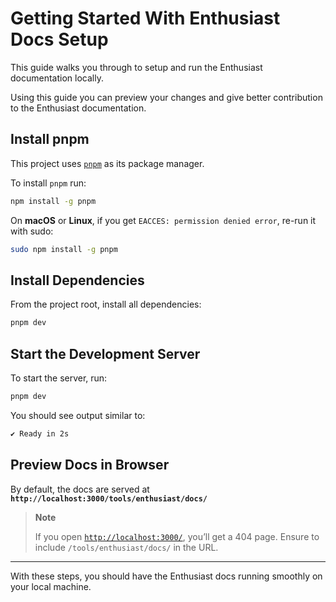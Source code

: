 # Getting Started With Enthusiast Docs Setup

This guide walks you through to setup and run the Enthusiast documentation locally.

Using this guide you can preview your changes and give better contribution to the Enthusiast documentation.

## Install pnpm

This project uses [`pnpm`](https://pnpm.io/) as its package manager.

To install `pnpm` run:

```bash
npm install -g pnpm
```

On **macOS** or **Linux**, if you get `EACCES: permission denied error`, re-run it with sudo:

```bash
sudo npm install -g pnpm
```

## Install Dependencies

From the project root, install all dependencies:

```bash
pnpm dev
```

## Start the Development Server

To start the server, run:

```bash
pnpm dev
```

You should see output similar to:

```bash
✔ Ready in 2s
```

## Preview Docs in Browser

By default, the docs are served at **`http://localhost:3000/tools/enthusiast/docs/`**

> **Note**
>
> If you open [`http://localhost:3000/`](http://localhost:3000/), you’ll get a 404 page. Ensure to include `/tools/enthusiast/docs/` in the URL.

---

With these steps, you should have the Enthusiast docs running smoothly on your local machine.

